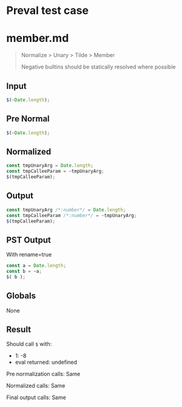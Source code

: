 # Preval test case

# member.md

> Normalize > Unary > Tilde > Member
>
> Negative builtins should be statically resolved where possible

## Input

`````js filename=intro
$(~Date.length);
`````

## Pre Normal


`````js filename=intro
$(~Date.length);
`````

## Normalized


`````js filename=intro
const tmpUnaryArg = Date.length;
const tmpCalleeParam = ~tmpUnaryArg;
$(tmpCalleeParam);
`````

## Output


`````js filename=intro
const tmpUnaryArg /*:number*/ = Date.length;
const tmpCalleeParam /*:number*/ = ~tmpUnaryArg;
$(tmpCalleeParam);
`````

## PST Output

With rename=true

`````js filename=intro
const a = Date.length;
const b = ~a;
$( b );
`````

## Globals

None

## Result

Should call `$` with:
 - 1: -8
 - eval returned: undefined

Pre normalization calls: Same

Normalized calls: Same

Final output calls: Same
